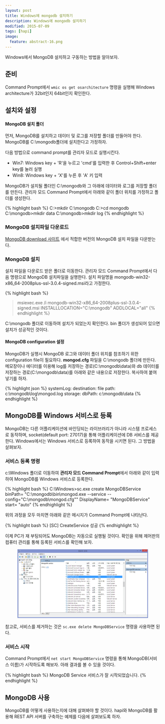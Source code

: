 ```yaml
---
layout: post
title: Windows에 mongodb 설치하기
description: Windows에 mongodb 설치하기
modified: 2015-07-09
tags: [hapi]
image:
  feature: abstract-16.png
---
```


Windows에서 MongoDB 설치하고 구동하는 방법을 알아보자. 

## 준비

Command Prompt에서 `wmic os get osarchitecture` 명령을 실행해 Windows architecture가 32bit인지 64bit인지 확인한다. 


## 설치와 설정

#### MongoDB 설치 폴더  

먼저, MongoDB를 설치하고 데이터 및 로그를 저장할 폴더를 만들어야 한다. MongoDB를  C:\mongodb폴더에 설치한다고 가정하자. 

다음 방법으로 command prompt를 관리자 모드로 실행시킨다.

- Win7: Windows key + 'R'을 누르고 'cmd'를 입력한 후 Control+Shift+enter key를 눌러 실행
- Win8: Windows key + 'X'를 누른 후 'A' 키 입력 

MongoDB가 설치될 폴더인 C:\mongodb와 그 아래에 데이터와 로그를 저장할 폴더를 만든다. 관리자 모드 Command Prompt에서 아래와 같이 폴더 위치를 가정하고 폴더를 생성한다.  

{% highlight bash %}
C:\>mkdir C:\mongodb
C:\>cd mongodb 
C:\mongodb>mkdir data 
C:\mongodb>mkdir log
{% endhighlight %}

### MongoDB 설치파일 다운로드

[MongoDB download 사이트](https://www.mongodb.org/downloads) 에서 적합한 버전의 MongoDB 설치 파일을 다운받는다.

### MongoDB 설치

설치 파일을 다운로드 받은 폴더로 이동한다. 관리자 모드 Command Prompt에서 다음 명령으로 MongoDB 설치파일을 실행한다. 설치 파일명을 mongodb-win32-x86_64-2008plus-ssl-3.0.4-signed.msi라고 가정한다. 

{% highlight bash %}
> msiexec.exe /i mongodb-win32-x86_64-2008plus-ssl-3.0.4-signed.msi INSTALLLOCATION="C:\mongodb" ADDLOCAL="all"
{% endhighlight %}

C:\mongodb 폴더로 이동하여 설치가 되었는지 확인한다. bin 폴더가 생성되어 있으면 설치가 성공적인 것이다. 

#### MongoDB configuration 설정 

MongoDB가 실행시 MongoDB 로그와 데이터 폴더 위치를 참조하기 위한 configuration file이 필요하다. **mongod.cfg** 파일을 C:\mongodb 폴더에 만든다. 메모장이나 에디터를 이용해 log를 저장하는 경로(C:\mongodb\data)와 db 데이터를 저장하는 경로(C:\mongodb\data)를 아래와 같은 내용으로 저장한다. 복사하여 붙여넣기를 하자.

{% highlight json %}
systemLog:
    destination: file
    path: c:\mongodb\log\mongod.log
storage:
    dbPath: c:\mongodb\data
{% endhighlight %}

## MongoDB를 Windows 서비스로 등록

MongoDB는 다른 어플리케이션에 바인딩되는 라이브러리가 아니라 시스템 프로세스로 동작하며, socket(default port: 27017)을 통해 어플리케이션에 DB 서비스를 제공한다. Windows에서는 Windows 서비스로 등록하여 동작을 시키면 된다. 그 방법을 살펴보자. 

### 서비스 등록 명령

c:\Windows 폴더로 이동하여 **관리자 모드 Command Prompt**에서 아래와 같이 입력하여 MongoDB를 Windows 서비스로 등록한다. 

{% highlight bash %}
C:\Windows>sc.exe create MongoDBService binPath= "C:\mongodb\bin\mongod.exe --service --config=\"C:\mongodb\mongod.cfg\"" DisplayName= "MongoDBService" start= "auto"
{% endhighlight %}

위의 과정을 모두 마치면 아래와 같은 메시지가 Command Prompt에 나타난다. 

{% highlight bash %}
	[SC] CreateService 성공
{% endhighlight %}

이제 PC가 재 부팅되어도 MongoDB는 자동으로 실행될 것이다. 확인을 위해 제어판의 컴퓨터 관리를 통해 등록된 서비스를 확인해 보자. 

<figure>
	<img src="/images/mongodbservice.PNG" alt="">
</figure>


참고로, 서비스를 제거하는 것은 `sc.exe delete MongoDBService` 명령을 사용하면 된다.

### 서비스 시작

Command Prompt에서 `net start MongoDBService` 명령을 통해 MongoDB(서비스 이름)가 시작하도록 해보자. 아래 결과를 볼 수 있을 것이다. 

{% highlight bash %}
	MongoDB Service 서비스가 잘 시작되었습니다.
{% endhighlight %}

## MongoDB 사용

MongoDB를 어떻게 사용하는지에 대해 살펴봐야 할 것이다. hapi와 MongoDB를 활용해 REST API 서버를 구축하는 예제를 다음에 살펴보도록 하자. 
